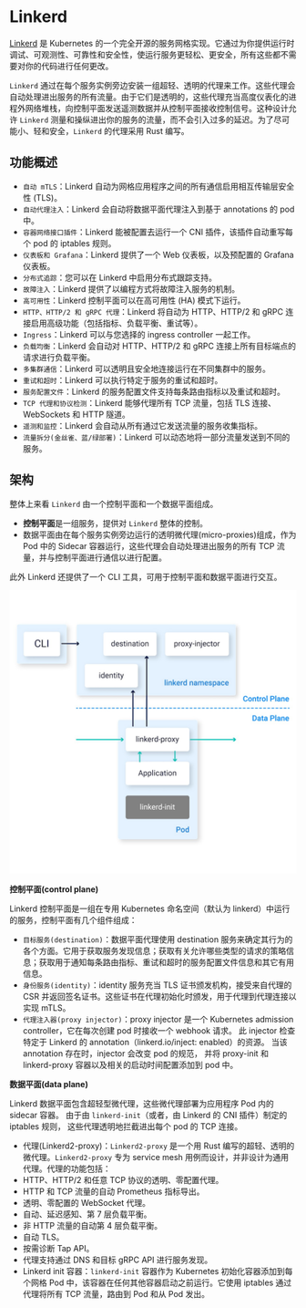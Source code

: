 # Linkerd

[Linkerd](https://linkerd.io/) 是 Kubernetes 的一个完全开源的服务网格实现。它通过为你提供运行时调试、可观测性、可靠性和安全性，使运行服务更轻松、更安全，所有这些都不需要对你的代码进行任何更改。

`Linkerd` 通过在每个服务实例旁边安装一组超轻、透明的代理来工作。这些代理会自动处理进出服务的所有流量。由于它们是透明的，这些代理充当高度仪表化的进程外网络堆栈，向控制平面发送遥测数据并从控制平面接收控制信号。这种设计允许 `Linkerd` 测量和操纵进出你的服务的流量，而不会引入过多的延迟。为了尽可能小、轻和安全，`Linkerd` 的代理采用 Rust 编写。

## 功能概述

- `自动 mTLS`：Linkerd 自动为网格应用程序之间的所有通信启用相互传输层安全性 (TLS)。
- `自动代理注入`：Linkerd 会自动将数据平面代理注入到基于 annotations 的 pod 中。
- `容器网络接口插件`：Linkerd 能被配置去运行一个 CNI 插件，该插件自动重写每个 pod 的 iptables 规则。
- `仪表板和 Grafana`：Linkerd 提供了一个 Web 仪表板，以及预配置的 Grafana 仪表板。
- `分布式追踪`：您可以在 Linkerd 中启用分布式跟踪支持。
- `故障注入`：Linkerd 提供了以编程方式将故障注入服务的机制。
- `高可用性`：Linkerd 控制平面可以在高可用性 (HA) 模式下运行。
- `HTTP、HTTP/2 和 gRPC 代理`：Linkerd 将自动为 HTTP、HTTP/2 和 gRPC 连接启用高级功能（包括指标、负载平衡、重试等）。
- `Ingress`：Linkerd 可以与您选择的 ingress controller 一起工作。
- `负载均衡`：Linkerd 会自动对 HTTP、HTTP/2 和 gRPC 连接上所有目标端点的请求进行负载平衡。
- `多集群通信`：Linkerd 可以透明且安全地连接运行在不同集群中的服务。
- `重试和超时`：Linkerd 可以执行特定于服务的重试和超时。
- `服务配置文件`：Linkerd 的服务配置文件支持每条路由指标以及重试和超时。
- `TCP 代理和协议检测`：Linkerd 能够代理所有 TCP 流量，包括 TLS 连接、WebSockets 和 HTTP 隧道。
- `遥测和监控`：Linkerd 会自动从所有通过它发送流量的服务收集指标。
- `流量拆分(金丝雀、蓝/绿部署)`：Linkerd 可以动态地将一部分流量发送到不同的服务。

## 架构

整体上来看 `Linkerd` 由一个控制平面和一个数据平面组成。

- **控制平面**是一组服务，提供对 `Linkerd` 整体的控制。
- 数据平面由在每个服务实例旁边运行的透明微代理(micro-proxies)组成，作为 Pod 中的 Sidecar 容器运行，这些代理会自动处理进出服务的所有 TCP 流量，并与控制平面进行通信以进行配置。

此外 Linkerd 还提供了一个 CLI 工具，可用于控制平面和数据平面进行交互。

<img src=".assets/1661048659806.jpg" alt="架构" style="zoom:50%;" />

**控制平面(control plane)**

Linkerd 控制平面是一组在专用 Kubernetes 命名空间（默认为 linkerd）中运行的服务，控制平面有几个组件组成：

- `目标服务(destination)`：数据平面代理使用 destination 服务来确定其行为的各个方面。它用于获取服务发现信息；获取有关允许哪些类型的请求的策略信息；获取用于通知每条路由指标、重试和超时的服务配置文件信息和其它有用信息。
- `身份服务(identity)`：identity 服务充当 TLS 证书颁发机构，接受来自代理的 CSR 并返回签名证书。这些证书在代理初始化时颁发，用于代理到代理连接以实现 mTLS。
- `代理注入器(proxy injector)`：proxy injector 是一个 Kubernetes admission controller，它在每次创建 pod 时接收一个 webhook 请求。 此 injector 检查特定于 Linkerd 的 annotation（linkerd.io/inject: enabled）的资源。 当该 annotation 存在时，injector 会改变 pod 的规范， 并将 proxy-init 和 linkerd-proxy 容器以及相关的启动时间配置添加到 pod 中。

**数据平面(data plane)**

Linkerd 数据平面包含超轻型微代理，这些微代理部署为应用程序 Pod 内的 sidecar 容器。 由于由 `linkerd-init`（或者，由 Linkerd 的 CNI 插件）制定的 iptables 规则， 这些代理透明地拦截进出每个 pod 的 TCP 连接。

- 代理(Linkerd2-proxy)：`Linkerd2-proxy` 是一个用 Rust 编写的超轻、透明的微代理。`Linkerd2-proxy` 专为 service mesh 用例而设计，并非设计为通用代理。代理的功能包括：
- HTTP、HTTP/2 和任意 TCP 协议的透明、零配置代理。
- HTTP 和 TCP 流量的自动 Prometheus 指标导出。
- 透明、零配置的 WebSocket 代理。
- 自动、延迟感知、第 7 层负载平衡。
- 非 HTTP 流量的自动第 4 层负载平衡。
- 自动 TLS。
- 按需诊断 Tap API。
- 代理支持通过 DNS 和目标 gRPC API 进行服务发现。
- Linkerd init 容器：`linkerd-init` 容器作为 Kubernetes 初始化容器添加到每个网格 Pod 中，该容器在任何其他容器启动之前运行。它使用 iptables 通过代理将所有 TCP 流量，路由到 Pod 和从 Pod 发出。